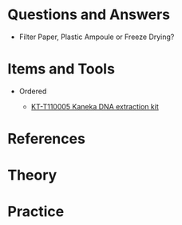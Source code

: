 # Questions and Answers

- Filter Paper, Plastic Ampoule or Freeze Drying?

# Items and Tools

- Ordered

  - [KT-T110005 Kaneka DNA extraction kit](https://www.kaneka-labtest.com/jp/pre/dna_version2.html)

# References


# Theory


# Practice
